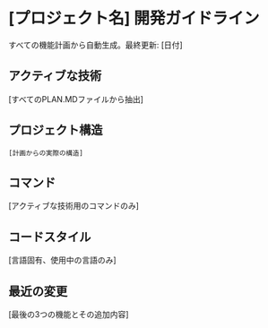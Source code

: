 # [プロジェクト名] 開発ガイドライン

すべての機能計画から自動生成。最終更新: [日付]

## アクティブな技術
[すべてのPLAN.MDファイルから抽出]

## プロジェクト構造
```
[計画からの実際の構造]
```

## コマンド
[アクティブな技術用のコマンドのみ]

## コードスタイル
[言語固有、使用中の言語のみ]

## 最近の変更
[最後の3つの機能とその追加内容]

<!-- 手動追加開始 -->
<!-- 手動追加終了 -->